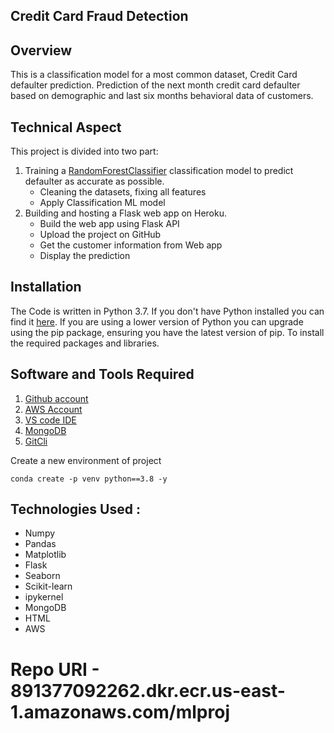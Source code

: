 ## Credit Card Fraud Detection

## Overview
This is a classification model for a most common dataset, Credit Card defaulter prediction. Prediction of the next month credit card defaulter based on demographic and last six months behavioral data of customers.

## Technical Aspect
This project is divided into two part:
1. Training a [RandomForestClassifier](https://scikit-learn.org/stable/modules/generated/sklearn.ensemble.RandomForestClassifier.html) classification model to predict defaulter as accurate as possible.
	- Cleaning the datasets, fixing all features
	- Apply Classification ML model
2. Building and hosting a Flask web app on Heroku.
	- Build the web app using Flask API
	- Upload the project on GitHub
    - Get the customer information from Web app
    - Display the prediction 


## Installation
The Code is written in Python 3.7. If you don't have Python installed you can find it [here](https://www.python.org/downloads/). If you are using a lower version of Python you can upgrade using the pip package, ensuring you have the latest version of pip. To install the required packages and libraries.

## Software and Tools Required

1. [Github account](https://github.com)
2. [AWS Account](https://aws.amazon.com/console/)
3. [VS code IDE](https://code.visualstudio.com/)
4. [MongoDB](https://www.mongodb.com/)
5. [GitCli](https://git-scm.com/downloads)

Create a new environment of project 

```
conda create -p venv python==3.8 -y

```
## Technologies Used :
- Numpy
- Pandas
- Matplotlib
- Flask
- Seaborn
- Scikit-learn
- ipykernel
- MongoDB
- HTML
- AWS



# Repo URI - 891377092262.dkr.ecr.us-east-1.amazonaws.com/mlproj


